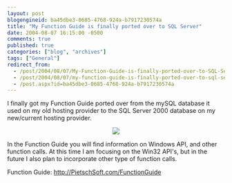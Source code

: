 ```yaml
---
layout: post
blogengineid: ba45dbe3-0685-4768-924a-b7917230574a
title: "My Function Guide is finally ported over to SQL Server"
date: 2004-08-07 16:15:00 -0500
comments: true
published: true
categories: ["blog", "archives"]
tags: ["General"]
redirect_from: 
  - /post/2004/08/07/My-Function-Guide-is-finally-ported-over-to-SQL-Server
  - /post/2004/08/07/my-function-guide-is-finally-ported-over-to-sql-server
  - /post.aspx?id=ba45dbe3-0685-4768-924a-b7917230574a
---
```

<!-- more -->

I finally got my Function Guide ported over from the mySQL database it used on my old hosting provider to the SQL Server 2000 database on my new/current hosting provider.


<CENTER><A href="/functionguide"><IMG src="/FunctionGuide/images/HeaderLogo.GIF" border=0></A></CENTER>

In the Function Guide you will find information on Windows API, and other function calls. At this time I am focusing on the Win32 API's, but in the future I also plan to incorporate other type of function calls.

Function Guide: <A href="/FunctionGuide">http://PietschSoft.com/FunctionGuide</A></B>

